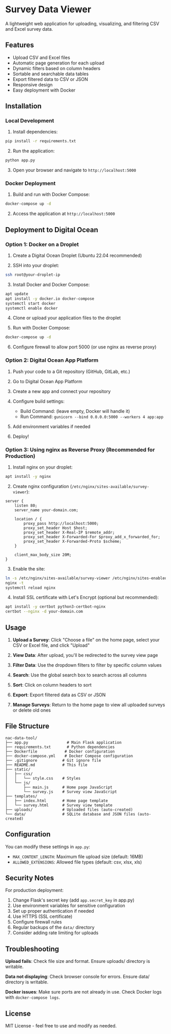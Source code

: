 # Survey Data Viewer

A lightweight web application for uploading, visualizing, and filtering CSV and Excel survey data.

## Features

- Upload CSV and Excel files
- Automatic page generation for each upload
- Dynamic filters based on column headers
- Sortable and searchable data tables
- Export filtered data to CSV or JSON
- Responsive design
- Easy deployment with Docker

## Installation

### Local Development

1. Install dependencies:
```bash
pip install -r requirements.txt
```

2. Run the application:
```bash
python app.py
```

3. Open your browser and navigate to `http://localhost:5000`

### Docker Deployment

1. Build and run with Docker Compose:
```bash
docker-compose up -d
```

2. Access the application at `http://localhost:5000`

## Deployment to Digital Ocean

### Option 1: Docker on a Droplet

1. Create a Digital Ocean Droplet (Ubuntu 22.04 recommended)

2. SSH into your droplet:
```bash
ssh root@your-droplet-ip
```

3. Install Docker and Docker Compose:
```bash
apt update
apt install -y docker.io docker-compose
systemctl start docker
systemctl enable docker
```

4. Clone or upload your application files to the droplet

5. Run with Docker Compose:
```bash
docker-compose up -d
```

6. Configure firewall to allow port 5000 (or use nginx as reverse proxy)

### Option 2: Digital Ocean App Platform

1. Push your code to a Git repository (GitHub, GitLab, etc.)

2. Go to Digital Ocean App Platform

3. Create a new app and connect your repository

4. Configure build settings:
   - Build Command: (leave empty, Docker will handle it)
   - Run Command: `gunicorn --bind 0.0.0.0:5000 --workers 4 app:app`

5. Add environment variables if needed

6. Deploy!

### Option 3: Using nginx as Reverse Proxy (Recommended for Production)

1. Install nginx on your droplet:
```bash
apt install -y nginx
```

2. Create nginx configuration (`/etc/nginx/sites-available/survey-viewer`):
```nginx
server {
    listen 80;
    server_name your-domain.com;

    location / {
        proxy_pass http://localhost:5000;
        proxy_set_header Host $host;
        proxy_set_header X-Real-IP $remote_addr;
        proxy_set_header X-Forwarded-For $proxy_add_x_forwarded_for;
        proxy_set_header X-Forwarded-Proto $scheme;
    }

    client_max_body_size 20M;
}
```

3. Enable the site:
```bash
ln -s /etc/nginx/sites-available/survey-viewer /etc/nginx/sites-enabled/
nginx -t
systemctl reload nginx
```

4. Install SSL certificate with Let's Encrypt (optional but recommended):
```bash
apt install -y certbot python3-certbot-nginx
certbot --nginx -d your-domain.com
```

## Usage

1. **Upload a Survey**: Click "Choose a file" on the home page, select your CSV or Excel file, and click "Upload"

2. **View Data**: After upload, you'll be redirected to the survey view page

3. **Filter Data**: Use the dropdown filters to filter by specific column values

4. **Search**: Use the global search box to search across all columns

5. **Sort**: Click on column headers to sort

6. **Export**: Export filtered data as CSV or JSON

7. **Manage Surveys**: Return to the home page to view all uploaded surveys or delete old ones

## File Structure

```
nac-data-tool/
├── app.py                 # Main Flask application
├── requirements.txt       # Python dependencies
├── Dockerfile            # Docker configuration
├── docker-compose.yml    # Docker Compose configuration
├── .gitignore           # Git ignore file
├── README.md            # This file
├── static/
│   ├── css/
│   │   └── style.css    # Styles
│   └── js/
│       ├── main.js      # Home page JavaScript
│       └── survey.js    # Survey view JavaScript
├── templates/
│   ├── index.html       # Home page template
│   └── survey.html      # Survey view template
├── uploads/             # Uploaded files (auto-created)
└── data/                # SQLite database and JSON files (auto-created)
```

## Configuration

You can modify these settings in `app.py`:

- `MAX_CONTENT_LENGTH`: Maximum file upload size (default: 16MB)
- `ALLOWED_EXTENSIONS`: Allowed file types (default: csv, xlsx, xls)

## Security Notes

For production deployment:

1. Change Flask's secret key (add `app.secret_key` in app.py)
2. Use environment variables for sensitive configuration
3. Set up proper authentication if needed
4. Use HTTPS (SSL certificate)
5. Configure firewall rules
6. Regular backups of the `data/` directory
7. Consider adding rate limiting for uploads

## Troubleshooting

**Upload fails**: Check file size and format. Ensure uploads/ directory is writable.

**Data not displaying**: Check browser console for errors. Ensure data/ directory is writable.

**Docker issues**: Make sure ports are not already in use. Check Docker logs with `docker-compose logs`.

## License

MIT License - feel free to use and modify as needed.
